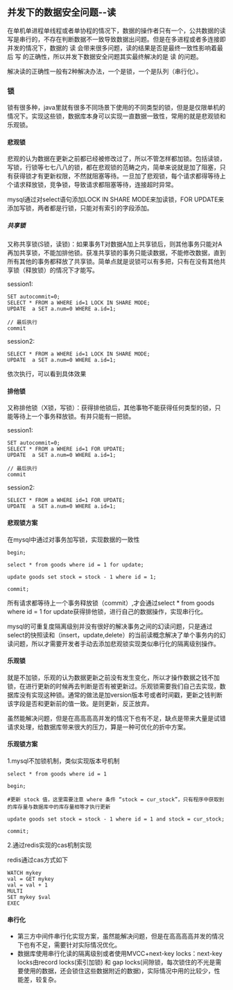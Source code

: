 ## 并发下的数据安全问题--读

在单机单进程单线程或者单协程的情况下，数据的操作者只有一个，公共数据的读写是串行的，不存在判断数据不一致导致数据出问题。但是在多进程或者多连接即并发的情况下，数据的 读 会带来很多问题，读的结果是否是最终一致性影响着最后 写 的正确性，所以并发下数据安全问题其实最终解决的是 读 的问题。

解决读的正确性一般有2种解决办法，一个是锁，一个是队列（串行化）。


### 锁

锁有很多种，java里就有很多不同场景下使用的不同类型的锁，但是是仅限单机的情况下。实现这些锁，数据库本身可以实现一直数据一致性，常用的就是悲观锁和乐观锁。

#### 悲观锁

悲观的认为数据在更新之前都已经被修改过了，所以不管怎样都加锁。包括读锁，写锁，行锁等七七八八的锁，都在悲观锁的范畴之内，简单来说就是加了阻塞，只有获得锁才有更新权限，不然就阻塞等待。一旦加了悲观锁，每个请求都得等待上个请求释放锁，竞争锁，导致请求都阻塞等待，连接超时异常。

mysql通过对select语句添加LOCK IN SHARE MODE来加读锁，FOR UPDATE来添加写锁，两者都是行锁，只能对有索引的字段添加。

##### 共享锁

又称共享锁(S锁，读锁)：如果事务T对数据A加上共享锁后，则其他事务只能对A再加共享锁，不能加排他锁。获准共享锁的事务只能读数据，不能修改数据，直到所有其他的事务都释放了共享锁。简单点就是说锁可以有多把，只有在没有其他共享锁（释放锁）的情况下才能写。

session1:
```
SET autocommit=0;
SELECT * FROM a WHERE id=1 LOCK IN SHARE MODE;
UPDATE  a SET a.num=0 WHERE a.id=1;

// 最后执行
commit
```

session2:
```
SELECT * FROM a WHERE id=1 LOCK IN SHARE MODE;
UPDATE  a SET a.num=0 WHERE a.id=1;
```

依次执行，可以看到具体效果

#### 排他锁

又称排他锁（X锁，写锁）：获得排他锁后，其他事物不能获得任何类型的锁，只能等待上一个事务释放锁。有并只能有一把锁。

session1:
```
SET autocommit=0;
SELECT * FROM a WHERE id=1 FOR UPDATE;
UPDATE  a SET a.num=0 WHERE a.id=1;

// 最后执行
commit
```

session2:
```
SELECT * FROM a WHERE id=1 FOR UPDATE;
UPDATE  a SET a.num=0 WHERE a.id=1;
```

#### 悲观锁方案
在mysql中通过对事务加写锁，实现数据的一致性

```
begin;

select * from goods where id = 1 for update;

update goods set stock = stock - 1 where id = 1;

commit;
```

所有请求都等待上一个事务释放锁（commit）,才会通过select * from goods where id = 1 for update获得排他锁，进行自己的数据操作，实现串行化。

mysql的可重复度隔离级别并没有很好的解决事务之间的幻读问题，只是通过select的快照读和（insert，update,delete）的当前读概念解决了单个事务内的幻读问题，所以才需要开发者手动去添加悲观锁实现类似串行化的隔离级别操作。

#### 乐观锁
就是不加锁，乐观的认为数据更新之前没有发生变化，所以才操作数据之钱不加锁，在进行更新的时候再去判断是否有被更新过。乐观锁需要我们自己去实现，数据库没有实现这种锁。通常的做法是加version版本号或者时间戳，更新之钱判断该字段是否和更新前的值一致。是则更新，反正放弃。

虽然能解决问题，但是在高高高高并发的情况下也有不足，缺点是带来大量是试错请求处理，给数据库带来很大的压力，算是一种可优化的折中方案。

#### 乐观锁方案

1.mysql不加锁机制，类似实现版本号机制
```
select * from goods where id = 1

begin;

#更新 stock 值，这里需要注意 where 条件 “stock = cur_stock”，只有程序中获取到的库存量与数据库中的库存量相等才执行更新

update goods set stock = stock - 1 where id = 1 and stock = cur_stock;

commit;
```


2.通过redis实现的cas机制实现

redis通过cas方式如下
```
WATCH mykey
val = GET mykey
val = val + 1
MULTI
SET mykey $val
EXEC
```

#### 串行化

* 第三方中间件串行化实现方案，虽然能解决问题，但是在高高高高并发的情况下也有不足，需要针对实际情况优化。
* 数据库使用串行化读的隔离级别或者使用MVCC+next-key locks：next-key locks由record locks(索引加锁) 和 gap locks(间隙锁，每次锁住的不光是需要使用的数据，还会锁住这些数据附近的数据)，实际情况中用的比较少，性能差，较复杂。



